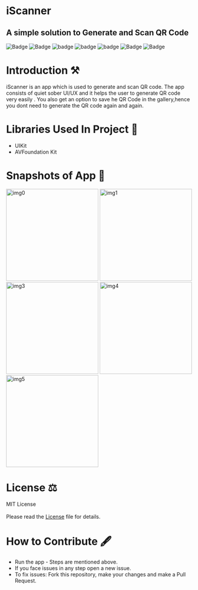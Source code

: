 # iScanner 
A simple solution to Generate and Scan QR Code <br> 
---
![Badge](https://img.shields.io/badge/License-MIT-yellow)
![Badge](https://img.shields.io/badge/Xcode-11.5-green)
![badge](https://img.shields.io/badge/Swift-5.0-red)
![badge](https://img.shields.io/badge/iOS-13-blue)
![badge](https://img.shields.io/badge/Platfrom-iOS-orange)
![Badge](https://img.shields.io/badge/QR-Scanner-yellowgreen)
![Badge](https://img.shields.io/badge/QR-Generator-black)

# Introduction ⚒  
iScanner is an app which is used to generate and scan QR code. The app consists of quiet sober UI/UX and it helps the user to generate QR code very easily . You also get an option to save he QR Code in the gallery,hence you dont need to generate the QR code again and again.

# Libraries Used In Project 📒 

* UIKit <br>
* AVFoundation Kit

# Snapshots of App 📸

<img width="250" alt="img0" src="https://user-images.githubusercontent.com/56252259/86283929-8de6f700-bbff-11ea-930c-c2bd9afbc5d0.png">
<img width="250" alt="img1"src="https://user-images.githubusercontent.com/56252259/86284070-c8509400-bbff-11ea-96ec-53a77426e57f.PNG"> 
<img width="250" alt="img3"src="https://user-images.githubusercontent.com/56252259/86143878-9ad9ec80-bb12-11ea-8eed-7fe728f8dd18.png"> 
<img width="250" alt="img4" src="https://user-images.githubusercontent.com/56252259/86143796-84cc2c00-bb12-11ea-94e0-c091e7d31944.png"> 
<img width="250" alt="img5" src="https://user-images.githubusercontent.com/56252259/86143840-91508480-bb12-11ea-8e66-056ef68b9684.png">


# License ⚖️  

MIT License<br>  
Please read the [License](https://github.com/gokulnair2001/iScanner-QR-Code-Reader-Generator-/blob/master/LICENSE "License") file for details.

# How to Contribute 🖋 

* Run the app - Steps are mentioned above.
* If you face issues in any step open a new issue.
* To fix issues: Fork this repository, make your changes and make a Pull Request. 

